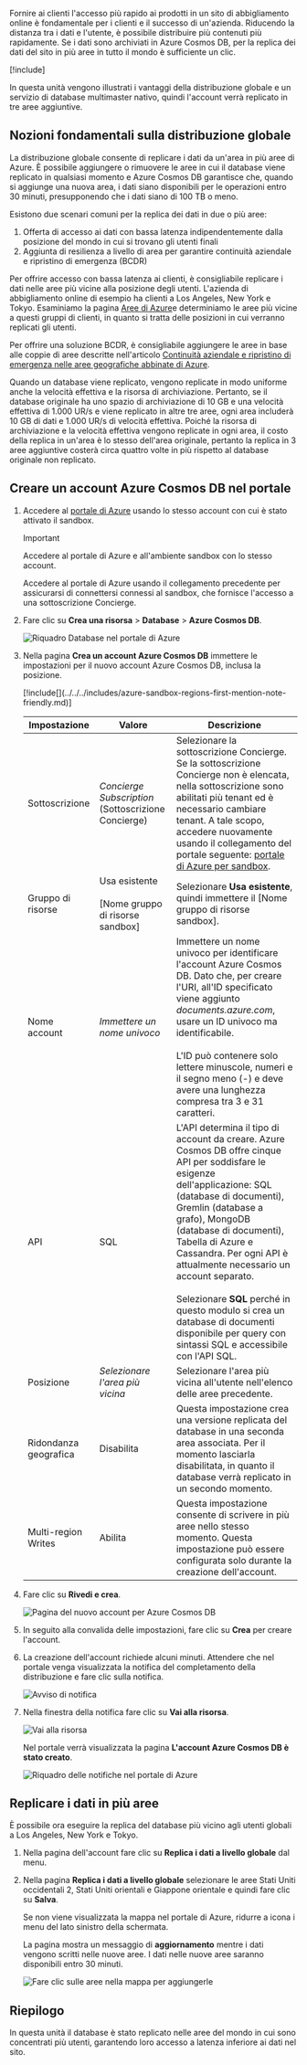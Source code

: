 Fornire ai clienti l'accesso più rapido ai prodotti in un sito di abbigliamento online è fondamentale per i clienti e il successo di un'azienda. Riducendo la distanza tra i dati e l'utente, è possibile distribuire più contenuti più rapidamente. Se i dati sono archiviati in Azure Cosmos DB, per la replica dei dati del sito in più aree in tutto il mondo è sufficiente un clic.

<!-- Activate the sandbox -->
[!include[](../../../includes/azure-sandbox-activate.md)]

In questa unità vengono illustrati i vantaggi della distribuzione globale e un servizio di database multimaster nativo, quindi l'account verrà replicato in tre aree aggiuntive.

## <a name="global-distribution-basics"></a>Nozioni fondamentali sulla distribuzione globale

La distribuzione globale consente di replicare i dati da un'area in più aree di Azure. È possibile aggiungere o rimuovere le aree in cui il database viene replicato in qualsiasi momento e Azure Cosmos DB garantisce che, quando si aggiunge una nuova area, i dati siano disponibili per le operazioni entro 30 minuti, presupponendo che i dati siano di 100 TB o meno.

Esistono due scenari comuni per la replica dei dati in due o più aree:

1. Offerta di accesso ai dati con bassa latenza indipendentemente dalla posizione del mondo in cui si trovano gli utenti finali
2. Aggiunta di resilienza a livello di area per garantire continuità aziendale e ripristino di emergenza (BCDR)

Per offrire accesso con bassa latenza ai clienti, è consigliabile replicare i dati nelle aree più vicine alla posizione degli utenti. L'azienda di abbigliamento online di esempio ha clienti a Los Angeles, New York e Tokyo. Esaminiamo la pagina [Aree di Azure](https://azure.microsoft.com/global-infrastructure/regions/)e determiniamo le aree più vicine a questi gruppi di clienti, in quanto si tratta delle posizioni in cui verranno replicati gli utenti.

Per offrire una soluzione BCDR, è consigliabile aggiungere le aree in base alle coppie di aree descritte nell'articolo [Continuità aziendale e ripristino di emergenza nelle aree geografiche abbinate di Azure](https://azure.microsoft.com/documentation/articles/best-practices-availability-paired-regions/).

Quando un database viene replicato, vengono replicate in modo uniforme anche la velocità effettiva e la risorsa di archiviazione. Pertanto, se il database originale ha uno spazio di archiviazione di 10 GB e una velocità effettiva di 1.000 UR/s e viene replicato in altre tre aree, ogni area includerà 10 GB di dati e 1.000 UR/s di velocità effettiva. Poiché la risorsa di archiviazione e la velocità effettiva vengono replicate in ogni area, il costo della replica in un'area è lo stesso dell'area originale, pertanto la replica in 3 aree aggiuntive costerà circa quattro volte in più rispetto al database originale non replicato.

## <a name="creating-an-azure-cosmos-db-account-in-the-portal"></a>Creare un account Azure Cosmos DB nel portale

1. Accedere al [portale di Azure](https://portal.azure.com/learn.docs.microsoft.com?azure-portal=true) usando lo stesso account con cui è stato attivato il sandbox.

    > [!IMPORTANT]
    > Accedere al portale di Azure e all'ambiente sandbox con lo stesso account.
    >
    > Accedere al portale di Azure usando il collegamento precedente per assicurarsi di connettersi connessi al sandbox, che fornisce l'accesso a una sottoscrizione Concierge.

1. Fare clic su **Crea una risorsa** > **Database** > **Azure Cosmos DB**.

   ![Riquadro Database nel portale di Azure](../media/2-global-distribution/2-create-nosql-db-databases-json-tutorial.png)

1. Nella pagina **Crea un account Azure Cosmos DB** immettere le impostazioni per il nuovo account Azure Cosmos DB, inclusa la posizione.

    <!-- Resource selection --> [!include[](../../../includes/azure-sandbox-regions-first-mention-note-friendly.md)]

    Impostazione|Valore|Descrizione
    ---|---|---
    Sottoscrizione|*Concierge Subscription* (Sottoscrizione Concierge)|Selezionare la sottoscrizione Concierge. Se la sottoscrizione Concierge non è elencata, nella sottoscrizione sono abilitati più tenant ed è necessario cambiare tenant. A tale scopo, accedere nuovamente usando il collegamento del portale seguente: [portale di Azure per sandbox](https://portal.azure.com/learn.docs.microsoft.com?azure-portal=true).
    Gruppo di risorse|Usa esistente<br><br><rgn>[Nome gruppo di risorse sandbox]</rgn>|Selezionare **Usa esistente**, quindi immettere il <rgn>[Nome gruppo di risorse sandbox]</rgn>.
    Nome account|*Immettere un nome univoco*|Immettere un nome univoco per identificare l'account Azure Cosmos DB. Dato che, per creare l'URI, all'ID specificato viene aggiunto *documents.azure.com*, usare un ID univoco ma identificabile.<br><br>L'ID può contenere solo lettere minuscole, numeri e il segno meno (-) e deve avere una lunghezza compresa tra 3 e 31 caratteri.
    API|SQL|L'API determina il tipo di account da creare. Azure Cosmos DB offre cinque API per soddisfare le esigenze dell'applicazione: SQL (database di documenti), Gremlin (database a grafo), MongoDB (database di documenti), Tabella di Azure e Cassandra. Per ogni API è attualmente necessario un account separato. <br><br>Selezionare **SQL** perché in questo modulo si crea un database di documenti disponibile per query con sintassi SQL e accessibile con l'API SQL.|
    Posizione|*Selezionare l'area più vicina*|Selezionare l'area più vicina all'utente nell'elenco delle aree precedente.
    Ridondanza geografica| Disabilita | Questa impostazione crea una versione replicata del database in una seconda area associata. Per il momento lasciarla disabilitata, in quanto il database verrà replicato in un secondo momento.
    Multi-region Writes | Abilita | Questa impostazione consente di scrivere in più aree nello stesso momento. Questa impostazione può essere configurata solo durante la creazione dell'account.

1. Fare clic su **Rivedi e crea**.

    ![Pagina del nuovo account per Azure Cosmos DB](../media/2-global-distribution/2-azure-cosmos-db-create-new-account.png)

1. In seguito alla convalida delle impostazioni, fare clic su **Crea** per creare l'account.

1. La creazione dell'account richiede alcuni minuti. Attendere che nel portale venga visualizzata la notifica del completamento della distribuzione e fare clic sulla notifica.

    ![Avviso di notifica](../media/2-global-distribution/2-azure-cosmos-db-notification.png)

1. Nella finestra della notifica fare clic su **Vai alla risorsa**.

    ![Vai alla risorsa](../media/2-global-distribution/2-azure-cosmos-db-go-to-resource.png)

    Nel portale verrà visualizzata la pagina **L'account Azure Cosmos DB è stato creato**.

    ![Riquadro delle notifiche nel portale di Azure](../media/2-global-distribution/2-azure-cosmos-db-account-created.png)

## <a name="replicate-data-in-multiple-regions"></a>Replicare i dati in più aree

È possibile ora eseguire la replica del database più vicino agli utenti globali a Los Angeles, New York e Tokyo.

1. Nella pagina dell'account fare clic su **Replica i dati a livello globale** dal menu.
1. Nella pagina **Replica i dati a livello globale** selezionare le aree Stati Uniti occidentali 2, Stati Uniti orientali e Giappone orientale e quindi fare clic su **Salva**.

    Se non viene visualizzata la mappa nel portale di Azure, ridurre a icona i menu del lato sinistro della schermata.

    La pagina mostra un messaggio di **aggiornamento** mentre i dati vengono scritti nelle nuove aree. I dati nelle nuove aree saranno disponibili entro 30 minuti.

    ![Fare clic sulle aree nella mappa per aggiungerle](../media/2-global-distribution/2-global-replication.gif)

## <a name="summary"></a>Riepilogo

In questa unità il database è stato replicato nelle aree del mondo in cui sono concentrati più utenti, garantendo loro accesso a latenza inferiore ai dati nel sito.

